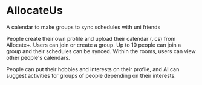 # AllocateUs

A calendar to make groups to sync schedules with uni friends

People create their own profile and upload their calendar (.ics) from Allocate+. Users can join or create a group. Up to 10 people can join a group and their schedules can be synced. Within the rooms, users can view other people's calendars.

People can put their hobbies and interests on their profile, and AI can suggest activities for groups of people depending on their interests.
